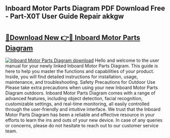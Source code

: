 ## Inboard Motor Parts Diagram PDF Download Free - Part-X0T User Guide Repair akkgw

# <h2><a href="http://dfrl9zy.blite.top/?on=Inboard+Motor+Parts+Diagram">🔗Download New 👉🔴 Inboard Motor Parts Diagram</a></h2>

[![Inboard Motor Parts Diagram download](https://i.imgur.com/lujVjoI.png)](http://dfrl9zy.blite.top/?on=Inboard+Motor+Parts+Diagram)
Hello and welcome to the user manual for your newly linked Inboard Motor Parts Diagram. This guide is here to help you master the functions and capabilities of your product. Inside, you will find detailed instructions for installation, usage, maintenance, and troubleshooting. Safety Precautions for Outdoor Use Please take extra precautions when using your new Inboard Motor Parts Diagram outdoors. Inboard Motor Parts Diagram comes with a range of advanced features, including object detection, facial recognition, customizable settings, and real-time monitoring, all easily controlled through the user-friendly and intuitive interface. We trust that the Inboard Motor Parts Diagram has been a reliable and effective resource in your efforts to learn the ins and outs of your new device. In case of any queries or concerns, please do not hesitate to reach out to our customer service team.
